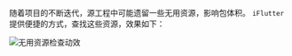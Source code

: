 随着项目的不断迭代，源工程中可能遗留一些无用资源，影响包体积。 `iFlutter` 提供便捷的方式，查找这些资源，效果如下：

![无用资源检查动效](https://iflutter.toolu.cn/configs/check_useless_res.gif)
